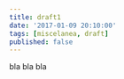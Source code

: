 ```yaml
---
title: draft1
date: '2017-01-09 20:10:00'
tags: [miscelanea, draft]
published: false
---
```


bla bla bla
